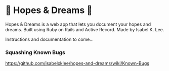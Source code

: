 # 🌈 Hopes & Dreams 🌟

Hopes & Dreams is a web app that lets you document your hopes and dreams. Built using Ruby on Rails and Active Record. Made by Isabel K. Lee.

Instructions and documentation to come...

### Squashing Known Bugs
https://github.com/isabelxklee/hopes-and-dreams/wiki/Known-Bugs
